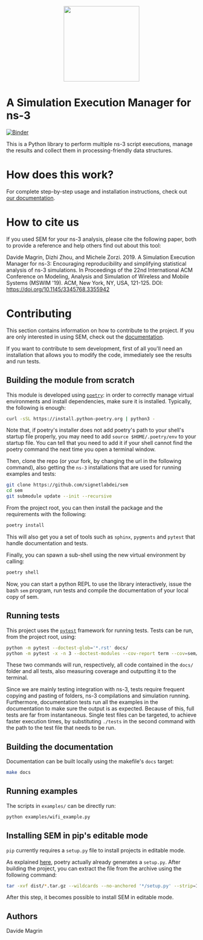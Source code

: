 <p align="center">
  <img src="res/logo.png" width="200">
</p>

# A Simulation Execution Manager for ns-3 #

[![Binder](https://mybinder.org/badge_logo.svg)](https://mybinder.org/v2/gh/signetlabdei/sem/develop?urlpath=lab)

This is a Python library to perform multiple ns-3 script executions, manage the
results and collect them in processing-friendly data structures.

# How does this work? #

For complete step-by-step usage and installation instructions, check out
[our documentation][docs].

# How to cite us #

If you used SEM for your ns-3 analysis, please cite the following paper, both to
provide a reference and help others find out about this tool:

Davide Magrin, Dizhi Zhou, and Michele Zorzi. 2019. A Simulation Execution
Manager for ns-3: Encouraging reproducibility and simplifying statistical
analysis of ns-3 simulations. In Proceedings of the 22nd International ACM
Conference on Modeling, Analysis and Simulation of Wireless and Mobile Systems
(MSWIM '19). ACM, New York, NY, USA, 121-125. DOI:
https://doi.org/10.1145/3345768.3355942

# Contributing #

This section contains information on how to contribute to the project. If you
are only interested in using SEM, check out the [documentation][docs].

If you want to contribute to sem development, first of all you'll need
an installation that allows you to modify the code, immediately see
the results and run tests.

## Building the module from scratch ##

This module is developed using
[`poetry`](https://python-poetry.org/docs/): in order to correctly
manage virtual environments and install dependencies, make sure it is installed.
Typically, the following is enough:

```bash
curl -sSL https://install.python-poetry.org | python3 -
```

Note that, if poetry's installer does not add poetry's path to your shell's startup file properly, you may need to add
`source $HOME/.poetry/env` to your startup file. You can tell that you need to add it if your shell cannot find the poetry command the next time you open a terminal window.

Then, clone the repo (or your fork, by changing the url in the following
command), also getting the `ns-3` installations that are used for running
examples and tests:

```bash
git clone https://github.com/signetlabdei/sem
cd sem
git submodule update --init --recursive
```

From the project root, you can then install the package and the
requirements with the following:

```bash
poetry install
```

This will also get you a set of tools such as `sphinx`, `pygments` and `pytest`
that handle documentation and tests.

Finally, you can spawn a sub-shell using the new virtual environment by calling:

```bash
poetry shell
```

Now, you can start a python REPL to use the library interactively, issue the
bash `sem` program, run tests and compile the documentation of your local copy
of sem.

## Running tests ##

This project uses the [`pytest`](https://docs.pytest.org/en/latest/) framework
for running tests. Tests can be run, from the project root, using:

```bash
python -m pytest --doctest-glob='*.rst' docs/
python -m pytest -x -n 3 --doctest-modules --cov-report term --cov=sem/ ./tests
```

These two commands will run, respectively, all code contained in the `docs/`
folder and all tests, also measuring coverage and outputting it to the terminal.

Since we are mainly testing integration with ns-3, tests require frequent
copying and pasting of folders, ns-3 compilations and simulation running.
Furthermore, documentation tests run all the examples in the documentation to
make sure the output is as expected. Because of this, full tests are far from
instantaneous. Single test files can be targeted, to achieve faster execution
times, by substituting `./tests` in the second command with the path to the test
file that needs to be run.

## Building the documentation ##

Documentation can be built locally using the makefile's `docs` target:

```bash
make docs
```

## Running examples ##

The scripts in `examples/` can be directly run:

```bash
python examples/wifi_example.py
```

## Installing SEM in pip's editable mode ##

`pip` currently requires a `setup.py` file to install projects in editable mode.

As explained [here](https://github.com/python-poetry/poetry/issues/761), poetry
actually already generates a `setup.py`. After building the project, you can
extract the file from the archive using the following command:

``` bash
tar -xvf dist/*.tar.gz --wildcards --no-anchored '*/setup.py' --strip=1
```

After this step, it becomes possible to install SEM in editable mode.


## Authors ##

Davide Magrin

[docs]: https://signetlabdei.github.io/sem

